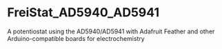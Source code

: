 # FreiStat_AD5940_AD5941
A potentiostat using the AD5940/AD5941 with Adafruit Feather and other Arduino-compatible boards for electrochemistry

